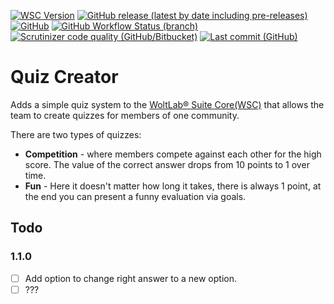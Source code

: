 [![WSC Version](https://img.shields.io/badge/WSC-5.4-blue)](https://github.com/WoltLab/WCF/tree/master)
[![GitHub release (latest by date including pre-releases)](https://img.shields.io/github/v/release/teralios/quizCreator?include_prereleases&style=flat)](https://github.com/Teralios/quizCreator/releases)
[![GitHub](https://img.shields.io/github/license/Teralios/quizCreator?style=flat)](https://www.gnu.org/licenses/gpl-3.0.txt)
[![GitHub Workflow Status (branch)](https://img.shields.io/github/workflow/status/teralios/QuizCreator/PHP%20Build/main)](https://github.com/Teralios/QuizCreator/actions?query=workflow%3A%22PHP+Build%22)
[![Scrutinizer code quality (GitHub/Bitbucket)](https://img.shields.io/scrutinizer/quality/g/teralios/quizcreator/main)](https://scrutinizer-ci.com/g/Teralios/QuizCreator/?branch=main)
[![Last commit (GitHub)](https://img.shields.io/github/last-commit/teralios/quizcreator/main)](https://github.com/Teralios/QuizCreator/commits/main)

# Quiz Creator
Adds a simple quiz system to the [WoltLab® Suite Core(WSC)](https://www.woltlab.com/features/) that allows the team to create quizzes for members of one community.

There are two types of quizzes:
  * __Competition__ - where members compete against each other for the high score. The value of the correct answer drops from 10 points to 1 over time.
  * __Fun__ - Here it doesn't matter how long it takes, there is always 1 point, at the end you can present a funny evaluation via goals.

## Todo
### 1.1.0
  - [ ] Add option to change right answer to a new option.
  - [ ] ???
